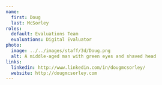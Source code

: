 ```yaml
---
name:
  first: Doug
  last: McSorley
roles:
  default: Evaluations Team
  evaluations: Digital Evaluator
photo:
  image: ../../images/staff/3d/Doug.png
  alt: A middle-aged man with green eyes and shaved head
links:
  linkedin: http://www.linkedin.com/in/dougmcsorley/
  website: http://dougmcsorley.com
---
```

